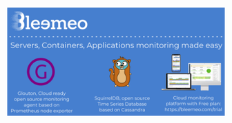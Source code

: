 ![Bleemeo on github](https://raw.githubusercontent.com/bleemeo/.github/master/profile/bleemeo-banner-github.png)
